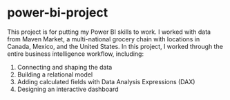 # power-bi-project

This project is for putting my Power BI skills to work. 
I worked with data from Maven Market, a multi-national grocery chain with locations in Canada, Mexico, and the United States. 
In this project, I worked through the entire business intelligence workflow, including: 
  1. Connecting and shaping the data
  2. Building a relational model
  3. Adding calculated fields with Data Analysis Expressions (DAX)
  4. Designing an interactive dashboard 
